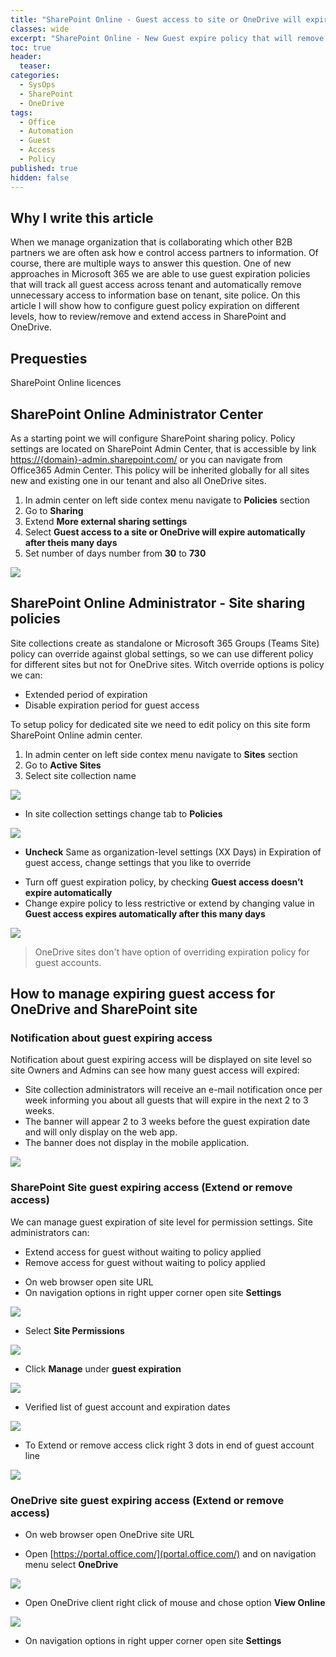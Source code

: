 ```yaml
---
title: "SharePoint Online - Guest access to site or OneDrive will expire automatically after period of time."
classes: wide
excerpt: "SharePoint Online - New Guest expire policy that will remove access for guest account after period of time form SharePoint Site and OneDrive."
toc: true
header:
  teaser: 
categories:
  - SysOps
  - SharePoint
  - OneDrive
tags:
  - Office
  - Automation
  - Guest
  - Access
  - Policy
published: true
hidden: false
---
```



## Why I write this article

When we manage organization that is collaborating which other B2B partners we are often ask how e control access partners to information. Of course, there are multiple ways to answer this question. 
One of new approaches in Microsoft 365 we are able to use guest expiration policies that will track all guest access across tenant and automatically remove unnecessary access to information base on tenant, site police. 
On this article I will show how to configure guest policy expiration on different levels, how to review/remove and extend access in SharePoint and OneDrive.

## Prequesties 

SharePoint Online licences 
## SharePoint Online Administrator Center

As a starting point we will configure SharePoint sharing policy. Policy settings are located on SharePoint Admin Center, that is accessible by link [https://{domain}-admin.sharepoint.com/](https://{domain}-admin.sharepoint.com/) or you can navigate from Office365 Admin Center. 
This policy will be inherited globally for all sites new and existing one in our tenant and also all OneDrive sites.

1. In admin center on left side contex menu navigate to **Policies** section
2. Go to **Sharing**
3. Extend **More external sharing settings**  
4. Select **Guest access to a site or OneDrive will expire automatically after theis many days** 
5. Set number of days number from **30** to **730**

![](/assets/images/M365-Guest-Policy/M365-Guest-SPO-admin.png)

## SharePoint Online Administrator - Site sharing policies

Site collections create as standalone or Microsoft 365 Groups (Teams Site) policy can override against global settings, so we can use different policy for different sites but not for OneDrive sites. Witch override options is policy we can: 
-	Extended period of expiration 
-	Disable expiration period for guest access  

To setup policy for dedicated site we need to edit policy on this site form SharePoint Online admin center. 

1. In admin center on left side contex menu navigate to **Sites** section
2. Go to **Active Sites**
3. Select site collection name 



![](/assets/images/M365-Guest-Policy/M365-Guest-SPO-Admin-Site-1.png)


* In site collection settings change tab to **Policies**

![](/assets/images/M365-Guest-Policy/M365-Guest-SPO-Admin-Site-3.png)

* **Uncheck** Same as organization-level settings (XX Days) in Expiration of guest access, change settings that you like to override 
- Turn off guest expiration policy, by checking **Guest access doesn’t expire automatically** 
- Change expire policy to less restrictive or extend by changing value in **Guest access expires automatically after this many days** 


![](/assets/images/M365-Guest-Policy/M365-Guest-SPO-Admin-Site-2.png)

>
> OneDrive sites don't have option of overriding expiration policy for guest accounts.
>

## How to manage expiring guest access for OneDrive and SharePoint site

### Notification about guest expiring access

Notification about guest expiring access will be displayed on site level so site Owners and Admins can see how many guest access will expired: 

- Site collection administrators will receive an e-mail notification once per week informing you about all guests that will expire in the next 2 to 3 weeks.
- The banner will appear 2 to 3 weeks before the guest expiration date and will only display on the web app.
- The banner does not display in the mobile application.

![](/assets/images/M365-Guest-Policy/M365-Guest-SPO-Site-6.png)

### SharePoint Site guest expiring access (Extend or remove access)

We can manage guest expiration of site level for permission settings. Site administrators can:
-	Extend access for guest without waiting to policy applied 
-	Remove access for guest without waiting to policy applied


* On web browser open site URL 
* On navigation options in right upper corner open site **Settings**

![](/assets/images/M365-Guest-Policy/M365-Guest-SPO-Site-1.png)

* Select **Site Permissions** 

![](/assets/images/M365-Guest-Policy/M365-Guest-SPO-Site-2.png)

* Click **Manage** under **guest expiration** 

![](/assets/images/M365-Guest-Policy/M365-Guest-SPO-Site-3.png)

* Verified list of guest account and expiration dates

![](/assets/images/M365-Guest-Policy/M365-Guest-SPO-Site-4.png)

* To Extend or remove access click right 3 dots in end of guest account line

![](/assets/images/M365-Guest-Policy/M365-Guest-SPO-Site-5.png)


### OneDrive site guest expiring access (Extend or remove access)

* On web browser open OneDrive site URL

* Open [https://portal.office.com/](portal.office.com/) and on navigation menu select **OneDrive**

![](/assets/images/M365-Guest-Policy/M365-Guest-SPO-Site-7.png)

* Open OneDrive client right click of mouse and chose option **View Online**

![](/assets/images/M365-Guest-Policy/M365-Guest-SPO-Site8.png)

* On navigation options in right upper corner open site **Settings**




















<!-- https://support.microsoft.com/en-us/office/manage-guest-expiration-for-a-site-25bee24f-42ad-4ee8-8402-4186eed74dea?ui=en-us&rs=en-us&ad=us -->
